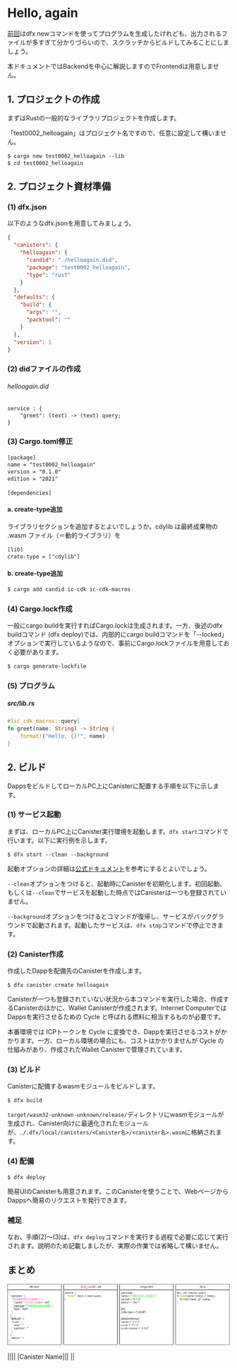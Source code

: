 # Hello, again

[前回](./test0001_hello)はdfx newコマンドを使ってプログラムを生成したけれども、出力されるファイルが多すぎて分かりづらいので、スクラッチからビルドしてみることにしましょう。

本ドキュメントではBackendを中心に解説しますのでFrontendは用意しません。

## 1. プロジェクトの作成

まずはRustの一般的なライブラリプロジェクトを作成します。

「test0002_helloagain」はプロジェクト名ですので、任意に設定して構いません。

```
$ cargo new test0002_helloagain --lib
$ cd test0002_helloagain
```

## 2. プロジェクト資材準備

### (1) dfx.json

以下のようなdfx.jsonを用意してみましょう。

```dfx.json
{
  "canisters": {
    "helloagain": {
      "candid": "./helloagain.did",
      "package": "test0002_helloagain",
      "type": "rust"
    }
  },
  "defaults": {
    "build": {
      "args": "",
      "packtool": ""
    }
  },
  "version": 1
}
```

### (2) didファイルの作成

###### helloagain.did

```
service : {
    "greet": (text) -> (text) query;
}
```
### (3) Cargo.toml修正

```
[package]
name = "test0002_helloagain"
version = "0.1.0"
edition = "2021"

[dependencies]
```

#### a. create-type追加

ライブラリセクションを追加するとよいでしょうか。cdylib は最終成果物の .wasm ファイル（＝動的ライブラリ）を

```
[lib]
crate-type = ["cdylib"]
```
#### b. create-type追加

```bash
$ cargo add candid ic-cdk ic-cdk-macros
```
### (4) Cargo.lock作成

一般にcargo buildを実行すればCargo.lockは生成されます。一方、後述のdfx buildコマンド (dfx deploy)では、内部的にcargo buildコマンドを「--locked」オプションで実行しているようなので、事前にCargo.lockファイルを用意しておく必要があります。

```bash
$ cargo generate-lockfile
```

### (5) プログラム

##### src/lib.rs

```rust
#[ic_cdk_macros::query]
fn greet(name: String) -> String {
    format!("Hello, {}!", name)
}
```

## 2. ビルド

DappsをビルドしてローカルPC上にCanisterに配置する手順を以下に示します。

### (1) サービス起動


まずは、ローカルPC上にCanister実行環境を起動します。`dfx start`コマンドで行います。以下に実行例を示します。

```
$ dfx start --clean --background
```
起動オプションの詳細は[公式ドキュメント](https://internetcomputer.org/docs/current/references/cli-reference/dfx-start)を参考にするとよいでしょう。

`--clean`オプションをつけると、起動時にCanisterを初期化します。初回起動、もしくは`--clean`でサービスを起動した時点ではCanisterは一つも登録されていません。

`--background`オプションをつけるとコマンドが復帰し、サービスがバックグラウンドで起動されます。起動したサービスは、`dfx stop`コマンドで停止できます。

### (2) Canister作成

作成したDappを配備先のCanisterを作成します。

```
$ dfx canister create helloagain
```

Canisterが一つも登録されていない状況から本コマンドを実行した場合、作成するCanisterのほかに、Wallet Canisterが作成されます。Internet Computerでは Dappsを実行させるための Cycle と呼ばれる燃料に相当するものが必要です。

本番環境では ICPトークンを Cycle に変換でき、Dappを実行させるコストがかかります。一方、ローカル環境の場合にも、コストはかかりませんが Cycle の仕組みがあり、作成されたWallet Canisterで管理されています。
### (3) ビルド

Canisterに配備するwasmモジュールをビルドします。

```
$ dfx build
```

`target/wasm32-unknown-unknown/release/`ディレクトリにwasmモジュールが生成され、Canister向けに最適化されたモジュールが、`./.dfx/local/canisters/<Canister名>/<canister名>.wasm`に格納されます。

### (4) 配備

```
$ dfx deploy
```

簡易UIのCanisterも用意されます。このCanisterを使うことで、WebページからDappsへ簡易のリクエストを発行できます。

### 補足

なお、手順(2)～(3)は、`dfx deploy`コマンドを実行する過程で必要に応じて実行されます。説明のため記載しましたが、実際の作業では省略して構いません。

## まとめ



![](../.gitbook/assets/test0002_helloagain_01_relation.drawio.png)

||||
|Canister Name|||
||